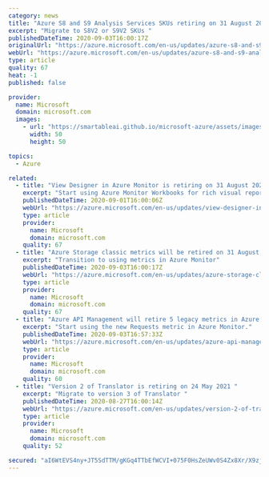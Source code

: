 ```yaml
---
category: news
title: "Azure S8 and S9 Analysis Services SKUs retiring on 31 August 2023 "
excerpt: "Migrate to S8V2 or S9V2 SKUs "
publishedDateTime: 2020-09-03T16:00:17Z
originalUrl: "https://azure.microsoft.com/en-us/updates/azure-s8-and-s9-analysis-services-skus-retiring-on-31-august-2023/"
webUrl: "https://azure.microsoft.com/en-us/updates/azure-s8-and-s9-analysis-services-skus-retiring-on-31-august-2023/"
type: article
quality: 67
heat: -1
published: false

provider:
  name: Microsoft
  domain: microsoft.com
  images:
    - url: "https://smartableai.github.io/microsoft-azure/assets/images/organizations/microsoft.com-50x50.jpg"
      width: 50
      height: 50

topics:
  - Azure

related:
  - title: "View Designer in Azure Monitor is retiring on 31 August 2023"
    excerpt: "Start using Azure Monitor Workbooks for rich visual reports"
    publishedDateTime: 2020-09-01T16:00:06Z
    webUrl: "https://azure.microsoft.com/en-us/updates/view-designer-in-azure-monitor-is-retiring-on-31-august-2023/"
    type: article
    provider:
      name: Microsoft
      domain: microsoft.com
    quality: 67
  - title: "Azure Storage classic metrics will be retired on 31 August 2023"
    excerpt: "Transition to using metrics in Azure Monitor"
    publishedDateTime: 2020-09-03T16:00:17Z
    webUrl: "https://azure.microsoft.com/en-us/updates/azure-storage-classic-metrics-will-be-retired-on-31-august-2023/"
    type: article
    provider:
      name: Microsoft
      domain: microsoft.com
    quality: 67
  - title: "Azure API Management will retire 5 legacy metrics in Azure Monitor on 31 August 2023"
    excerpt: "Start using the new Requests metric in Azure Monitor."
    publishedDateTime: 2020-09-03T16:57:33Z
    webUrl: "https://azure.microsoft.com/en-us/updates/azure-api-management-will-retire-5-legacy-metrics-in-azure-monitor-on-31-august-2023/"
    type: article
    provider:
      name: Microsoft
      domain: microsoft.com
    quality: 60
  - title: "Version 2 of Translator is retiring on 24 May 2021 "
    excerpt: "Migrate to version 3 of Translator "
    publishedDateTime: 2020-08-27T16:00:14Z
    webUrl: "https://azure.microsoft.com/en-us/updates/version-2-of-translator-is-retiring-on-24-may-2021/"
    type: article
    provider:
      name: Microsoft
      domain: microsoft.com
    quality: 52

secured: "aI6WtEVS4ny+JT5SdTTM/gKGq4TTbEfWCVI+075F0HsZeUWv0S4Zx8Xr/X9zjMaajgVodZv4J7AUkP4rn30Ak9YOblZ6tG89I4p0p9eRnS+tQt9LJsQoEO+/f3mlPg5ejGURsZwn+Mgpx6TrG4M62f478CsAAjB7/HaSHKvHvSt+LFeX27VCN2j0+k/NX2XSS+og3A4oMfQcLi/oSdnCgRlfjHzmFkvF0uglG/58HDY1oIhQK2Vcdo2MqYxwg2nLxmNA+guc2XJvwQoGuNrWUqrJ/N0zSY+23aAGWHJrQUVID50Vxd3bIO3F8QAFPGkxJpGQy37YEnk8XNN1BTGTCjUCy6Xq0LTWww5RHZEcp9Y=;gjPTU+J1LIbtmnJe4pyfvw=="
---
```


